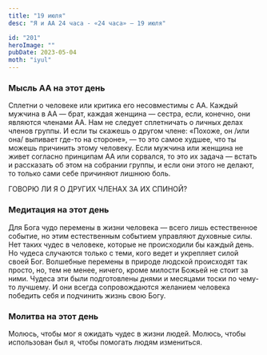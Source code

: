 ```yaml
---
title: "19 июля"
desc: "Я и АА 24 часа - «24 часа» — 19 июля"

id: "201"
heroImage: ""
pubDate: 2023-05-04
moth: "iyul"
---
```


### Мысль АА на этот день

Сплетни о человеке или критика его несовместимы с АА. Каждый мужчина в АА —
брат, каждая женщина — сестра, если, конечно, они являются членами АА. Нам не
следует сплетничать о личных делах членов группы. И если ты скажешь о другом
члене: «Похоже, он /или она/ выпивает где-то на стороне», — то это самое
худшее, что ты можешь причинить этому человеку. Если мужчина или женщина не
живет согласно принципам АА или сорвался, то это их задача — встать и
рассказать об этом на собрании группы, и если они этого не делают, то только
сами себе причиняют лишнюю боль.

ГОВОРЮ ЛИ Я О ДРУГИХ ЧЛЕНАХ ЗА ИХ СПИНОЙ?

### Медитация на этот день

Для Бога чудо перемены в жизни человека — всего лишь естественное событие, но
этим естественным событием управляют духовные силы. Нет таких чудес в
человеке, которые не происходили бы каждый день. Но чудеса случаются только с
теми, кого ведет и укрепляет силой своей Бог. Волшебные перемены в природе
людской происходят так просто, но, тем не менее, ничего, кроме милости Божьей
не стоит за ними. Чудеса эти были подготовлены днями и месяцами тоски по чему-
то лучшему. И они всегда сопровождаются желанием человека победить себя и
подчинить жизнь свою Богу.

### Молитва на этот день

Молюсь, чтобы мог я ожидать чудес в жизни людей. Молюсь, чтобы использован был
я, чтобы помогать людям измениться.
